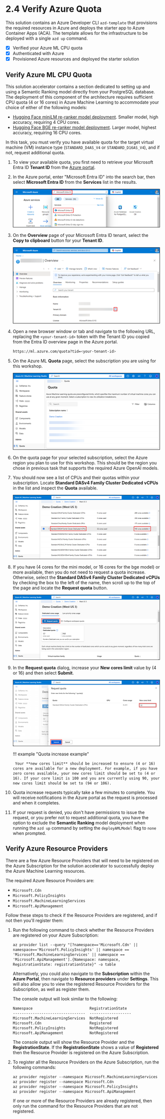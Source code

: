 # 2.4 Verify Azure Quota

This solution contains an Azure Developer CLI `azd-template` that provisions the required resources in Azure and deploys the starter app to Azure Container Apps (ACA). The template allows for the infrastructure to be deployed with a single `azd up` command.

- [X] Verified your Azure ML CPU quota
- [X] Authenticated with Azure
- [X] Provisioned Azure resources and deployed the starter solution

## Verify Azure ML CPU Quota

This solution accelerator contains a section dedicated to setting up and using a Semantic Ranking model directly from your PostgreSQL database. The deployment of this component of the architecture requires sufficient CPU quota (4 or 16 cores) in Azure Machine Learning to accommodate your choice of either of the following models:

- [Hugging Face miniLM re-ranker model deployment](https://huggingface.co/cross-encoder/ms-marco-MiniLM-L6-v2). Smaller model, high accuracy, requiring 4 CPU cores.
- [Hugging Face BGE re-ranker model deployment](https://huggingface.co/BAAI/bge-reranker-v2-m3). Larger model, highest accuracy, requiring 16 CPU cores.

In this task, you must verify you have available quota for the target virtual machine (VM) instance type (`STANDARD_D4AS_V4` or `STANDARD_D16AS_V4`), and if not, request additional quota.

1. To view your available quota, you first need to retrieve your Microsoft Entra ID **Tenant ID** from the [Azure portal](https://portal.azure.com/).

2. In the Azure portal, enter "Microsoft Entra ID" into the search bar, then select **Microsoft Entra ID** from the **Services** list in the results.

    ![Microsoft Entra ID is entered into the Azure search bar and it is highlighted in the Services results.](../img/azure-portal-search-entra-id.png)

3. On the **Overview** page of your Microsoft Entra ID tenant, select the **Copy to clipboard** button for your **Tenant ID**.

    ![On the Entra ID tenant overview tab, the copy to clipboard button for the Tenant ID is highlighted with a red box.](../img/azure-portal-entra-id-tenant-overview.png)

4. Open a new browser window or tab and navigate to the following URL, replacing the `<your-tenant-id>` token with the Tenant ID you copied from the Entra ID overview page in the Azure portal.

    ```bash title="Azure ML Quota page" linenums="0"
    https://ml.azure.com/quota?tid=<your-tenant-id>
    ```

5. On the Azure ML **Quota** page, select the subscription you are using for this workshop.

    ![Screenshot of the Azure ML quota subscription selection page.](../img/azure-ml-quota-subscription.png)

6. On the quota page for your selected subscription, select the Azure region you plan to use for this workshop. This should be the region you chose in previous task that supports the required Azure OpenAI models.

7. You should now see a list of CPUs and their quotas within your subscription. Locate **Standard DASv4 Family Cluster Dedicated vCPUs** in the list and inspect the **Quota** available.

    ![On the subscription quota page for the selected region, the Standard DASv4 Family Cluster Dedicated vCPUs items is highlighted and the available quota is highlighted.](../img/azure-ml-quota-standard-dasv4.png)

8. If you have (4 cores for the mini model, or 16 cores for the bge model) or more available, then you do not need to request a quota increase. Otherwise, select the **Standard DASv4 Family Cluster Dedicated vCPUs** by checking the box to the left of the name, then scroll up to the top of the page and locate the **Request quota** button.

    ![Screenshot of the Azure ML quota page with the Request quota button highlighted with a red box.](../img/azure-ml-request-quota.png)

9. In the **Request quota** dialog, increase your **New cores limit** value by (4 or 16) and then select **Submit**.

    ![Screenshot of the Request quota dialog with a value of 32 highlighted in the new cores limit box and the submit button highlighted.](../img/azure-ml-request-quota-dialog.png)

    !!! example "Quota increase example"

        Your **new cores limit** should be increased to ensure (4 or 16) cores are available for a new deployment. For example, if you have zero cores available, your new cores limit should be set to (4 or 16). If your core limit is 100 and you are currently using 90, your new cores limit should be set to (94 or 106).

10. Quota increase requests typically take a few minutes to complete. You will receive notifications in the Azure portal as the request is processed and when it completes.

11. If your request is denied, you don't have permissions to issue the request, or you prefer not to request additional quota, you have the option to exclude the **Semantic Ranking** model deployment when running the `azd up` command by setting the `deployAMLModel` flag to `none` when prompted.

## Verify Azure Resource Providers

There are a few Azure Resource Providers that will need to be registered on the Azure Subscription for the solution accelerator to successfully deploy the Azure Machine Learning resources.

The required Azure Resource Providers are:

- `Microsoft.Cdn`
- `Microsoft.PolicyInsights`
- `Microsoft.MachineLearningServices`
- `Microsoft.ApiManagement`

Follow these steps to check if the Resource Providers are registered, and if not then you'll register them:

1. Run the following command to check whether the Resource Providers are registered on your Azure Subscription:

    ```azurecli
    az provider list --query "[?namespace=='Microsoft.Cdn' || namespace=='Microsoft.PolicyInsights' || namespace == 'Microsoft.MachineLearningServices' || namespace == 'Microsoft.ApiManagement'].{Namespace: namespace, RegistrationState: registrationState}" -o table
    ```

    Alternatively, you could also navigate to the **Subscription** within the **Azure Portal**, then navigate to **Resource providers** under **Settings**. This will also allow you to view the registered Resource Providers for the Subscription, as well as register them.

    The console output will look similar to the following:

    ```text
    Namespace                          RegistrationState    
    ---------------------------------  -------------------  
    Microsoft.MachineLearningServices  NotRegistered        
    Microsoft.Cdn                      Registered           
    Microsoft.PolicyInsights           NotRegistered        
    Microsoft.ApiManagement            NotRegistered        
    ```

    The console output will show the Resource Provider and the **RegistrationState**. If the **RegistrationState** shows a value of **Registered** then the Resource Provider is registered on the Azure Subscription.

2. To register all the Resource Providers on the Azure Subscription, run the following commands:

    ```azurecli
    az provider register --namespace Microsoft.MachineLearningServices
    az provider register --namespace Microsoft.Cdn
    az provider register --namespace Microsoft.PolicyInsights
    az provider register --namespace Microsoft.ApiManagement
    ```

    If one or more of the Resource Providers are already registered, then only run the command for the Resource Providers that are not registered.
